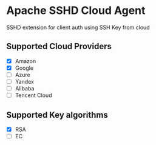 # Apache SSHD Cloud Agent

SSHD extension for client auth using SSH Key from cloud

## Supported Cloud Providers

- [x] Amazon
- [x] Google
- [ ] Azure
- [ ] Yandex
- [ ] Alibaba
- [ ] Tencent Cloud

## Supported Key algorithms

- [x] RSA
- [ ] EC